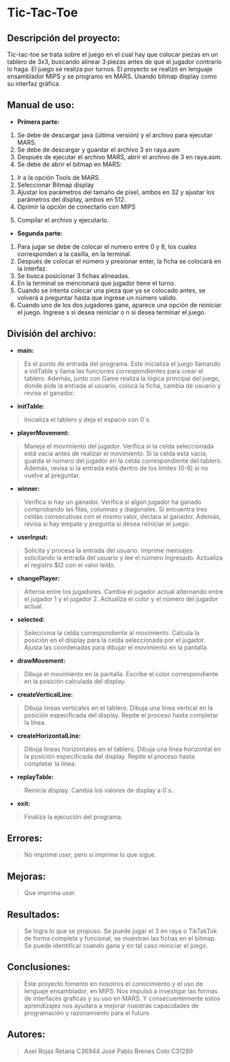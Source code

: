 # Tic-Tac-Toe
## Descripción del proyecto:
Tic-tac-toe se trata sobre el juego en el cual hay que colocar piezas en un tablero de 3x3, buscando alinear 3 piezas antes de que el jugador contrario lo haga. El juego se realiza por turnos. El proyecto se realizó en lenguaje ensamblador MIPS y se programo en MARS. Usando bitmap display como su interfaz gráfica. 

## Manual de uso:
- **Primera parte:**
1.	Se debe de descargar java (última versión) y el archivo para ejecutar MARS.
2.	Se debe de descargar y guardar el archivo 3 en raya.asm
3.	Después de ejecutar el archivo MARS, abrir el archivo de 3 en raya.asm.
4.	Se debe de abrir el bitmap en MARS:
  1)	Ir a la opción Tools de MARS
  2)	Seleccionar Bitmap display
  3)	Ajustar los parámetros del tamaño de píxel, ambos en 32 y ajustar los parámetros del display, ambos en 512.
  4)	Oprimir la opción de conectarlo con MIPS
5.	Compilar el archivo y ejecutarlo.
- **Segunda parte:**
1.	Para jugar se debe de colocar el numero entre 0 y 8, los cuales corresponden a la casilla, en la terminal.
2.	Después de colocar el número y presionar enter, la ficha se colocará en la interfaz.
3.	Se busca posicionar 3 fichas alineadas. 
4.	En la terminal se mencionará que jugador tiene el turno. 
5.	Cuando se intenta colocar una pieza que ya se colocado antes, se volverá a preguntar hasta que ingrese un número valido. 
6.	Cuando uno de los dos jugadores gane, aparece una opción de reiniciar el juego. Ingrese s si desea reiniciar o n si desea terminar el juego. 

## División del archivo:
- **main:**
> Es el punto de entrada del programa. Este inicializa el juego llamando a initTable y llama las funciones correspondientes para crear el tablero. Además, junto con Game realiza la lógica principal del juego, donde pide la entrada al usuario, coloca la ficha, cambia de usuario y revisa el ganador.
- **initTable:**
> Inicializa el tablero y deja el espacio con 0`s.
- **playerMovement:** 
> Maneja el movimiento del jugador. Verifica si la celda seleccionada está vacía antes de realizar el movimiento. Si la celda está vacía, guarda el número del jugador en la celda correspondiente del tablero. Además, revisa si la entrada está dentro de los limites (0-8) si no vuelve al preguntar.
- **winner:**
> Verifica si hay un ganador. Verifica si algún jugador ha ganado comprobando las filas, columnas y diagonales. Si encuentra tres celdas consecutivas con el mismo valor, declara al ganador. Además, revisa si hay empate y pregunta si desea reiniciar el juego. 
- **userInput:**
> Solicita y procesa la entrada del usuario. Imprime mensajes solicitando la entrada del usuario y lee el número ingresado. Actualiza el registro $t2 con el valor leído.
- **changePlayer:** 
> Alterna entre los jugadores. Cambia el jugador actual alternando entre el jugador 1 y el jugador 2. Actualiza el color y el número del jugador actual.
- **selected:** 
> Selecciona la celda correspondiente al movimiento. Calcula la posición en el display para la celda seleccionada por el jugador. Ajusta las coordenadas para dibujar el movimiento en la pantalla.
- **drawMovement:**
> Dibuja el movimiento en la pantalla. Escribe el color correspondiente en la posición calculada del display.
- **createVerticalLine:**
> Dibuja líneas verticales en el tablero. Dibuja una línea vertical en la posición especificada del display. Repite el proceso hasta completar la línea.
- **createHorizontalLine:**
> Dibuja líneas horizontales en el tablero. Dibuja una línea horizontal en la posición especificada del display. Repite el proceso hasta completar la línea.
- **replayTable:**
> Reinicia display. Cambia los valores de display a 0`s.
- **exit:**
> Finaliza la ejecución del programa.

## Errores: 
> No imprime user, pero si imprime lo que sigue. 

## Mejoras:
> Que imprima user.

## Resultados:
>Se logra lo que se propuso. Se puede jugar el 3 en raya o TikTakTok de forma completa y funcional, se muestran las fichas en el bitmap. Se puede identificar cuando gana y en tal caso reiniciar el juego.

## Conclusiones:
>Este proyecto fomento en nosotros el conocimiento y el uso de lenguaje ensamblador, en MIPS. Nos impulsó a investigar las formas de interfaces graficas y su uso en MARS. Y consecuentemente estos aprendizajes nos ayudara a mejorar nuestras capacidades de programación y razonamiento para el futuro. 

## Autores:  
> Axel Rojas Retana C36944
> José Pablo Brenes Coto C31289
